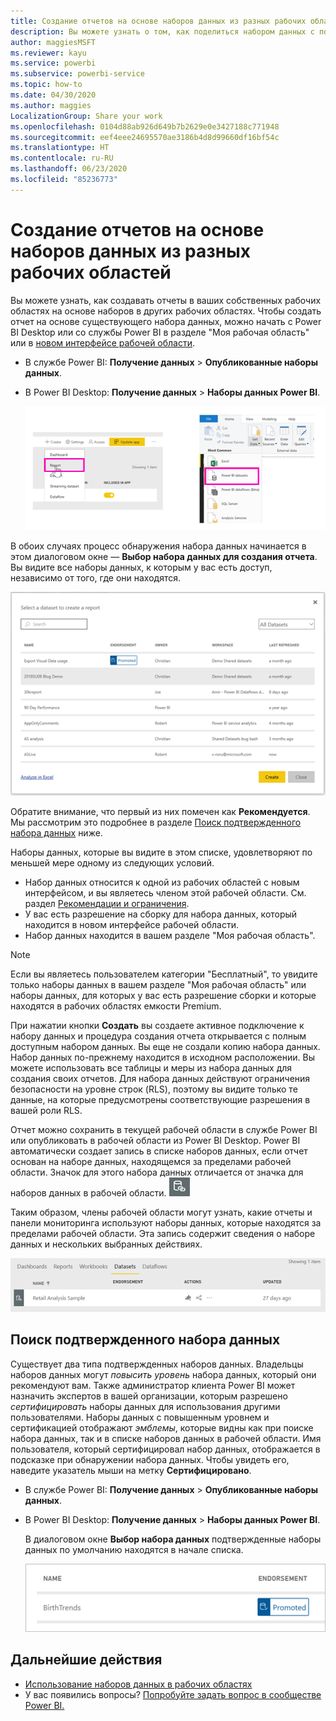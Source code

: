 ```yaml
---
title: Создание отчетов на основе наборов данных из разных рабочих областей — Power BI
description: Вы можете узнать о том, как поделиться набором данных с пользователями в организации. Затем они могут создать отчеты, основанные на вашем наборе данных, в своих рабочих областях.
author: maggiesMSFT
ms.reviewer: kayu
ms.service: powerbi
ms.subservice: powerbi-service
ms.topic: how-to
ms.date: 04/30/2020
ms.author: maggies
LocalizationGroup: Share your work
ms.openlocfilehash: 0104d88ab926d649b7b2629e0e3427188c771948
ms.sourcegitcommit: eef4eee24695570ae3186b4d8d99660df16bf54c
ms.translationtype: HT
ms.contentlocale: ru-RU
ms.lasthandoff: 06/23/2020
ms.locfileid: "85236773"
---
```

# <a name="create-reports-based-on-datasets-from-different-workspaces"></a>Создание отчетов на основе наборов данных из разных рабочих областей

Вы можете узнать, как создавать отчеты в ваших собственных рабочих областях на основе наборов в других рабочих областях. Чтобы создать отчет на основе существующего набора данных, можно начать с Power BI Desktop или со службы Power BI в разделе "Моя рабочая область" или в [новом интерфейсе рабочей области](../collaborate-share/service-create-the-new-workspaces.md).

- В службе Power BI: **Получение данных** > **Опубликованные наборы данных**.
- В Power BI Desktop: **Получение данных** > **Наборы данных Power BI**.

    ![Подключение к существующему набору данных](media/service-datasets-across-workspaces/power-bi-connect-dataset-pk.png)
   
В обоих случаях процесс обнаружения набора данных начинается в этом диалоговом окне — **Выбор набора данных для создания отчета**. Вы видите все наборы данных, к которым у вас есть доступ, независимо от того, где они находятся.

![Выбор набора данных](media/service-datasets-across-workspaces/power-bi-select-dataset.png)

Обратите внимание, что первый из них помечен как **Рекомендуется**. Мы рассмотрим это подробнее в разделе [Поиск подтвержденного набора данных](#find-an-endorsed-dataset) ниже.

Наборы данных, которые вы видите в этом списке, удовлетворяют по меньшей мере одному из следующих условий.

- Набор данных относится к одной из рабочих областей с новым интерфейсом, и вы являетесь членом этой рабочей области. См. раздел [Рекомендации и ограничения](service-datasets-across-workspaces.md#considerations-and-limitations).
- У вас есть разрешение на сборку для набора данных, который находится в новом интерфейсе рабочей области.
- Набор данных находится в вашем разделе "Моя рабочая область".

> [!NOTE]
> Если вы являетесь пользователем категории "Бесплатный", то увидите только наборы данных в вашем разделе "Моя рабочая область" или наборы данных, для которых у вас есть разрешение сборки и которые находятся в рабочих областях емкости Premium.

При нажатии кнопки **Создать** вы создаете активное подключение к набору данных и процедура создания отчета открывается с полным доступным набором данных. Вы еще не создали копию набора данных. Набор данных по-прежнему находится в исходном расположении. Вы можете использовать все таблицы и меры из набора данных для создания своих отчетов. Для набора данных действуют ограничения безопасности на уровне строк (RLS), поэтому вы видите только те данные, на которые предусмотрены соответствующие разрешения в вашей роли RLS.

Отчет можно сохранить в текущей рабочей области в службе Power BI или опубликовать в рабочей области из Power BI Desktop. Power BI автоматически создает запись в списке наборов данных, если отчет основан на наборе данных, находящемся за пределами рабочей области. Значок для этого набора данных отличается от значка для наборов данных в рабочей области. ![Значок общего набора данных](media/service-datasets-discover-across-workspaces/power-bi-shared-dataset-icon.png)

Таким образом, члены рабочей области могут узнать, какие отчеты и панели мониторинга используют наборы данных, которые находятся за пределами рабочей области. Эта запись содержит сведения о наборе данных и нескольких выбранных действиях.

![Действия набора данных](media/service-datasets-across-workspaces/power-bi-dataset-actions.png)

## <a name="find-an-endorsed-dataset"></a>Поиск подтвержденного набора данных

Существует два типа подтвержденных наборов данных. Владельцы наборов данных могут *повысить уровень* набора данных, который они рекомендуют вам. Также администратор клиента Power BI может назначить экспертов в вашей организации, которым разрешено *сертифицировать* наборы данных для использования другими пользователями. Наборы данных с повышенным уровнем и сертификацией отображают *эмблемы*, которые видны как при поиске набора данных, так и в списке наборов данных в рабочей области. Имя пользователя, который сертифицировал набор данных, отображается в подсказке при обнаружении набора данных. Чтобы увидеть его, наведите указатель мыши на метку **Сертифицировано**.

- В службе Power BI: **Получение данных** > **Опубликованные наборы данных**.
- В Power BI Desktop: **Получение данных** > **Наборы данных Power BI**.

    В диалоговом окне **Выбор набора данных** подтвержденные наборы данных по умолчанию находятся в начале списка. 

    ![Набор данных с повышенным уровнем](media/service-datasets-certify-promote/power-bi-dataset-promoted.png)

## <a name="next-steps"></a>Дальнейшие действия

- [Использование наборов данных в рабочих областях](service-datasets-across-workspaces.md)
- У вас появились вопросы? [Попробуйте задать вопрос в сообществе Power BI.](https://community.powerbi.com/)
